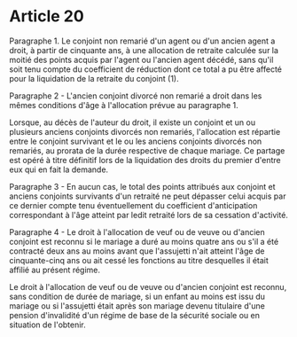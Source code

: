 # Article 20

Paragraphe 1. Le conjoint non remarié d'un agent ou d'un ancien agent a droit, à partir de cinquante ans, à une allocation de retraite calculée sur la moitié des points acquis par l'agent ou l'ancien agent décédé, sans qu'il soit tenu compte du coefficient de réduction dont ce total a pu être affecté pour la liquidation de la retraite du conjoint (1).

Paragraphe 2 - L'ancien conjoint divorcé non remarié a droit dans les mêmes conditions d'âge à l'allocation prévue au paragraphe 1.

Lorsque, au décès de l'auteur du droit, il existe un conjoint et un ou plusieurs anciens conjoints divorcés non remariés, l'allocation est répartie entre le conjoint survivant et le ou les anciens conjoints divorcés non remariés, au prorata de la durée respective de chaque mariage. Ce partage est opéré à titre définitif lors de la liquidation des droits du premier d'entre eux qui en fait la demande.

Paragraphe 3 - En aucun cas, le total des points attribués aux conjoint et anciens conjoints survivants d'un retraité ne peut dépasser celui acquis par ce dernier compte tenu éventuellement du coefficient d'anticipation correspondant à l'âge atteint par ledit retraité lors de sa cessation d'activité.

Paragraphe 4 - Le droit à l'allocation de veuf ou de veuve ou d'ancien conjoint est reconnu si le mariage a duré au moins quatre ans ou s'il a été contracté deux ans au moins avant que l'assujetti n'ait atteint l'âge de cinquante-cinq ans ou ait cessé les fonctions au titre desquelles il était affilié au présent régime.

Le droit à l'allocation de veuf ou de veuve ou d'ancien conjoint est reconnu, sans condition de durée de mariage, si un enfant au moins est issu du mariage ou si l'assujetti était après son mariage devenu titulaire d'une pension d'invalidité d'un régime de base de la sécurité sociale ou en situation de l'obtenir.
